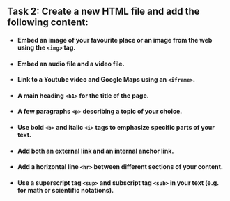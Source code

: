 
## Task 2: Create a new HTML file and add the following content:

- #### Embed an image of your favourite place or an image from the web using the `<img>` tag.
- #### Embed an audio file and a video file.
- #### Link to a Youtube video and Google Maps using an `<iframe>`.
- #### A main heading `<h1>` for the title of the page.
- #### A few paragraphs `<p>` describing a topic of your choice.
- #### Use bold `<b>` and italic `<i>` tags to emphasize specific parts of your text.
- #### Add both an external link and an internal anchor link.
- #### Add a horizontal line `<hr>` between different sections of your content.
- #### Use a superscript tag `<sup>` and subscript tag `<sub>` in your text (e.g. for math or scientific notations).